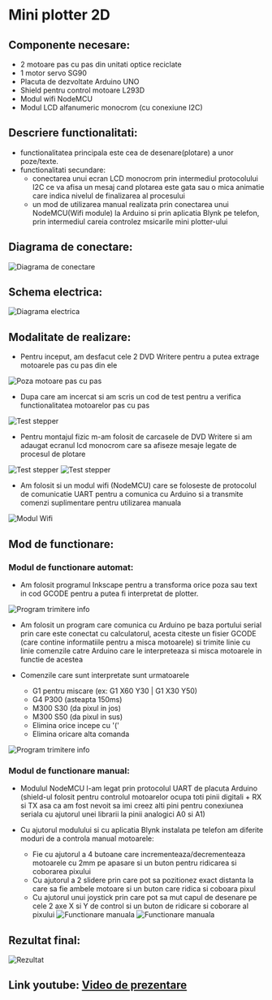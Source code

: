 # Mini plotter 2D

## Componente necesare:

- 2 motoare pas cu pas din unitati optice reciclate
- 1 motor servo SG90
- Placuta de dezvoltate Arduino UNO
- Shield pentru control motoare L293D
- Modul wifi NodeMCU
- Modul LCD alfanumeric monocrom (cu conexiune I2C)

## Descriere functionalitati:

- functionalitatea principala este cea de desenare(plotare) a unor poze/texte.
- functionalitati secundare:
    - conectarea unui ecran LCD monocrom prin intermediul protocolului I2C ce va afisa un mesaj cand plotarea este gata sau o mica animatie care indica nivelul de finalizarea al procesului
    - un mod de utilizarea manual realizata prin conectarea unui NodeMCU(Wifi module) la Arduino si prin aplicatia Blynk pe telefon, prin intermediul careia controlez msicarile mini plotter-ului

## Diagrama de conectare:
![Diagrama de conectare](./Photos/wire_diagram.jpg)

## Schema electrica:
![Diagrama electrica](./Photos/electric_diagram.jpg)

## Modalitate de realizare:
- Pentru inceput, am desfacut cele 2 DVD Writere pentru a putea extrage motoarele pas cu pas din ele

![Poza motoare pas cu pas](./Photos/Motoare.jpeg)

- Dupa care am incercat si am scris un cod de test pentru a verifica functionalitatea motoarelor pas cu pas

![Test stepper](./Photos/Testare_miscare_pas_cu_pas.jpeg)

- Pentru montajul fizic m-am folosit de carcasele de DVD Writere si am adaugat ecranul lcd monocrom care sa afiseze mesaje legate de procesul de plotare

![Test stepper](./Photos/montaj_final1.jpg)
![Test stepper](./Photos/montaj_final2.jpg)

- Am folosit si un modul wifi (NodeMCU) care se foloseste de protocolul de comunicatie UART pentru a comunica cu Arduino si a transmite comenzi suplimentare pentru utilizarea manuala

![Modul Wifi](./Photos/NodeMCU+Shield.jpg)

## Mod de functionare:

### Modul de functionare automat:

- Am folosit programul Inkscape pentru a transforma orice poza sau text in cod GCODE pentru a putea fi interpretat de plotter.

![Program trimitere info](./Photos/Inkscape.jpg)

- Am folosit un program care comunica cu Arduino pe baza portului serial prin care este conectat cu calculatorul, acesta citeste un fisier GCODE (care contine informatiile pentru a misca motoarele) si trimite linie cu linie comenzile catre Arduino care le interpreteaza si misca motoarele in functie de acestea

- Comenzile care sunt interpretate sunt urmatoarele
    - G1 pentru miscare (ex: G1 X60 Y30 | G1 X30 Y50)
    - G4 P300 (asteapta 150ms)
    - M300 S30 (da pixul in jos)
    - M300 S50 (da pixul in sus)
    - Elimina orice incepe cu  '('
    - Elimina oricare alta comanda

![Program trimitere info](./Photos/Gctrl.jpg)

### Modul de functionare manual:

- Modulul NodeMCU l-am legat prin protocolul UART de placuta Arduino (shield-ul folosit pentru controlul motoarelor ocupa toti pinii digitali + RX si TX asa ca am fost nevoit sa imi creez alti pini pentru conexiunea seriala cu ajutorul unei librarii la pinii analogici A0 si A1)

- Cu ajutorul modulului si cu aplicatia Blynk instalata pe telefon am diferite moduri de a controla manual motoarele:
    - Fie cu ajutorul a 4 butoane care incrementeaza/decrementeaza motoarele cu 2mm pe apasare si un buton pentru ridicarea si coborarea pixului
    - Cu ajutorul a 2 slidere prin care pot sa pozitionez exact distanta la care sa fie ambele motoare si un buton care ridica si coboara pixul
    - Cu ajutorul unui joystick prin care pot sa mut capul de desenare pe cele 2 axe X si Y de control si un buton de ridicare si coborare al pixului
    ![Functionare manuala](./Photos/Functionare_manuala1.jpg)
    ![Functionare manuala](./Photos/Functionare_manuala2.jpg) 

## Rezultat final:
![Rezultat](./Photos/rezultat.jpg) 


## Link youtube: [Video de prezentare](https://youtu.be/GmLkTNzcbe0)